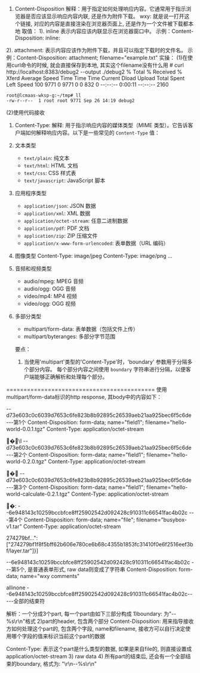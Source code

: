 1. Content-Disposition
解释：用于指定如何处理响应内容。它通常用于指示浏览器是否应该显示响应内容内联, 还是作为附件下载。
      wxy: 就是说一打开这个链接, 对应的内容是直接渲染在浏览器页面上, 还是作为一个文件被下载都本地
取值：
1). inline
   表示内容应该内联显示在浏览器窗口中。
   示例：Content-Disposition: inline:


2). attachment:
   表示内容应该作为附件下载，并且可以指定下载时的文件名。
   示例：Content-Disposition: attachment; filename="example.txt"
   实操：
   (1)在使用curl命令的时候, 就会直接保存到本地, 其实这个filename没有什么用
	  # curl http://localhost:8383/debug2 --output ./debug2
	  % Total    % Received % Xferd  Average Speed   Time    Time     Time  Current
									 Dload  Upload   Total   Spent    Left  Speed
	100  9771    0  9771    0     0    832      0 --:--:--  0:00:11 --:--:--  2160
	
	root@lcmaas-wksp-g:~/tmp# ll
	-rw-r--r--  1 root root 9771 Sep 26 14:19 debug2

   (2)使用代码接收

1. Content-Type:
解释: 用于指示响应内容的媒体类型（MIME 类型）。它告诉客户端如何解释响应内容。以下是一些常见的 `Content-Type` 值：

1. 文本类型
   - `text/plain`: 纯文本
   - `text/html`: HTML 文档
   - `text/css`: CSS 样式表
   - `text/javascript`: JavaScript 脚本

2. 应用程序类型
   - `application/json`: JSON 数据
   - `application/xml`: XML 数据
   - `application/octet-stream`: 任意二进制数据
   - `application/pdf`: PDF 文档
   - `application/zip`: ZIP 压缩文件
   - `application/x-www-form-urlencoded`: 表单数据（URL 编码）


3. 图像类型
     Content-Type: image/jpeg
     Content-Type: image/png
     ...

4. 音频和视频类型
   - audio/mpeg: MPEG 音频
   - audio/ogg: OGG 音频
   - video/mp4: MP4 视频
   - video/ogg: OGG 视频

5. 多部分类型

   - multipart/form-data: 表单数据（包括文件上传）
   - multipart/byteranges: 多部分字节范围
   
   要点：
   1. 当使用'multipart'类型的'Content-Type'时，'boundary' 参数用于分隔多个部分内容。
      每个部分内容之间使用 `boundary` 字符串进行分隔，以便客户端能够正确解析和处理每个部分。

===========================================
使用multipart/form-data标识的http response, 其body中的内容如下：

--d73e603c0c6039d7653c6fe823b8b92895c26539aeb21aa925bec6f5c6de   ---第1个
Content-Disposition: form-data; name="field1"; filename="hello-world-0.0.1.tgz"
Content-Type: application/octet-stream

�\I
--d73e603c0c6039d7653c6fe823b8b92895c26539aeb21aa925bec6f5c6de   ---第2个
Content-Disposition: form-data; name="field1"; filename="hello-world-0.2.0.tgz"
Content-Type: application/octet-stream

�
--d73e603c0c6039d7653c6fe823b8b92895c26539aeb21aa925bec6f5c6de  ---第3个
Content-Disposition: form-data; name="field1"; filename="hello-world-calculate-0.2.1.tgz"
Content-Type: application/octet-stream

�:
--6e948143c10259bccbfce8ff25902542d092428c910311c66541fac4b02c  ---第4个
Content-Disposition: form-data; name="file"; filename="busybox-v1.tar"
Content-Type: application/octet-stream

274279bf...":["274279bf1f8f5bff62b606e780ce6b68c4355b1853fc31410f0e6f2516eef3bf/layer.tar"]}]




--6e948143c10259bccbfce8ff25902542d092428c910311c66541fac4b02c  ---第5个, 是普通表单形式, raw data则变成了字符串
Content-Disposition: form-data; name="wxy comments"

allinone
--6e948143c10259bccbfce8ff25902542d092428c910311c66541fac4b02c--    ---全部的结束符


解析：一个分成3个part, 每一个part由如下三部分构成
1)boundary: 为"--%s\r\n"格式
2)part的header, 包含两个部分
   Content-Disposition: 用来指导接收方如何处理这个part的, 包含两个字段, name和filename, 
                        接收方可以自行决定使用哪个字段的值来标识当前这个part的数据

   Content-Type: 表示这个part是什么类型的数据, 如果是来自file的, 则直接设置成application/octet-stream
3) raw data
4) 所有part的结束后, 还会有一个全部结束的boundary, 格式为: "\r\n--%s\r\n"
